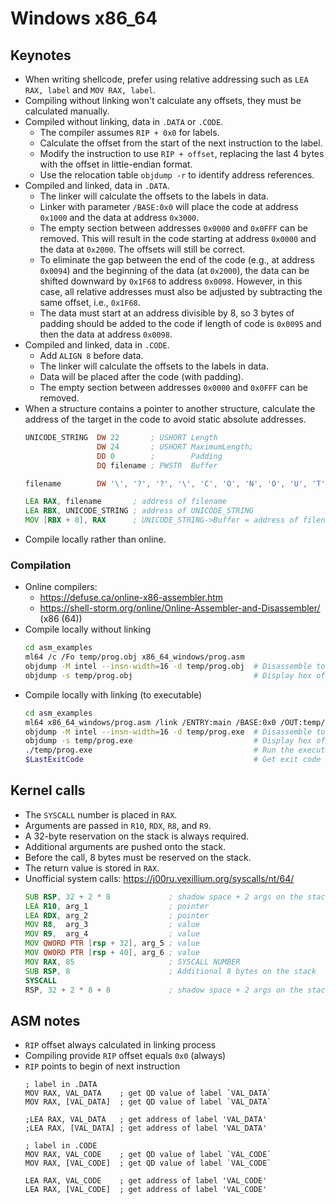 # Windows x86_64
## Keynotes
- When writing shellcode, prefer using relative addressing such as `LEA RAX, label` and `MOV RAX, label`.
- Compiling without linking won't calculate any offsets, they must be calculated manually.
- Compiled without linking, data in `.DATA` or `.CODE`.
  - The compiler assumes `RIP + 0x0` for labels.
  - Calculate the offset from the start of the next instruction to the label.
  - Modify the instruction to use `RIP + offset`, replacing the last 4 bytes with the offset in little-endian format.
  - Use the relocation table `objdump -r` to identify address references.
- Compiled and linked, data in `.DATA`.
  - The linker will calculate the offsets to the labels in data.
  - Linker with parameter `/BASE:0x0` will place the code at address `0x1000` and the data at address `0x3000`.
  - The empty section between addresses `0x0000` and `0x0FFF` can be removed.
    This will result in the code starting at address `0x0000` and the data at `0x2000`. The offsets will still be correct.
  - To eliminate the gap between the end of the code (e.g., at address `0x0094`) and the beginning of the data (at `0x2000`), the data can be shifted downward by `0x1F68` to address `0x0098`.
    However, in this case, all relative addresses must also be adjusted by subtracting the same offset, i.e., `0x1F68`.
  - The data must start at an address divisible by 8, so 3 bytes of padding should be added to the code if length of code is `0x0095` and then the data at address `0x0098`.
- Compiled and linked, data in `.CODE`.
  - Add `ALIGN 8` before data.
  - The linker will calculate the offsets to the labels in data.
  - Data will be placed after the code (with padding).
  - The empty section between addresses `0x0000` and `0x0FFF` can be removed.
- When a structure contains a pointer to another structure, calculate the address of the target in the code to avoid static absolute addresses.
  ```asm
  UNICODE_STRING  DW 22       ; USHORT Length
                  DW 24       ; USHORT MaximumLength;
                  DD 0        ;        Padding
                  DQ filename ; PWSTR  Buffer

  filename        DW '\', '?', '?', '\', 'C', 'O', 'N', 'O', 'U', 'T', '$', 0
  ```
  ```asm
  LEA RAX, filename       ; address of filename
  LEA RBX, UNICODE_STRING ; address of UNICODE_STRING
  MOV [RBX + 8], RAX      ; UNICODE_STRING->Buffer = address of filename
  ```
- Compile locally rather than online.
### Compilation
- Online compilers:
  - https://defuse.ca/online-x86-assembler.htm
  - https://shell-storm.org/online/Online-Assembler-and-Disassembler/ (x86 (64))
- Compile locally without linking
  ```bash
  cd asm_examples
  ml64 /c /Fo temp/prog.obj x86_64_windows/prog.asm
  objdump -M intel --insn-width=16 -d temp/prog.obj  # Disassemble to see the instructions
  objdump -s temp/prog.obj                           # Display hex of .code and .data
  ```
- Compile locally with linking (to executable)
  ```bash
  cd asm_examples
  ml64 x86_64_windows/prog.asm /link /ENTRY:main /BASE:0x0 /OUT:temp/prog.exe
  objdump -M intel --insn-width=16 -d temp/prog.exe  # Disassemble to see the instructions
  objdump -s temp/prog.exe                           # Display hex of .code and .data
  ./temp/prog.exe                                    # Run the executable
  $LastExitCode                                      # Get exit code (RAX content)
  ```

## Kernel calls
- The `SYSCALL` number is placed in `RAX`.
- Arguments are passed in `R10`, `RDX`, `R8`, and `R9`.
- A 32-byte reservation on the stack is always required.
- Additional arguments are pushed onto the stack.
- Before the call, 8 bytes must be reserved on the stack.
- The return value is stored in `RAX`.
- Unofficial system calls: https://j00ru.vexillium.org/syscalls/nt/64/
  ```asm
  SUB RSP, 32 + 2 * 8             ; shadow space + 2 args on the stack
  LEA R10, arg_1                  ; pointer
  LEA RDX, arg_2                  ; pointer
  MOV R8,  arg_3                  ; value
  MOV R9,  arg_4                  ; value
  MOV QWORD PTR [rsp + 32], arg_5 ; value
  MOV QWORD PTR [rsp + 40], arg_6 ; value
  MOV RAX, 85                     ; SYSCALL NUMBER
  SUB RSP, 8                      ; Additional 8 bytes on the stack
  SYSCALL
  RSP, 32 + 2 * 8 + 8             ; shadow space + 2 args on the stack + 8 bytes
  ```
## ASM notes
- `RIP` offset always calculated in linking process
- Compiling provide `RIP` offset equals `0x0` (always)
- `RIP` points to begin of next instruction
  ```ASM
  ; label in .DATA
  MOV RAX, VAL_DATA    ; get QD value of label `VAL_DATA`
  MOV RAX, [VAL_DATA]  ; get QD value of label `VAL_DATA`
  
  ;LEA RAX, VAL_DATA   ; get address of label 'VAL_DATA'
  ;LEA RAX, [VAL_DATA] ; get address of label 'VAL_DATA'
  
  ; label in .CODE
  MOV RAX, VAL_CODE    ; get QD value of label `VAL_CODE`
  MOV RAX, [VAL_CODE]  ; get QD value of label `VAL_CODE`
  
  LEA RAX, VAL_CODE    ; get address of label 'VAL_CODE'
  LEA RAX, [VAL_CODE]  ; get address of label 'VAL_CODE'
  ```